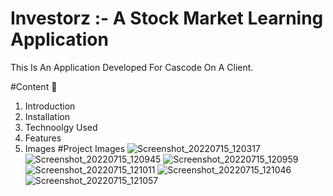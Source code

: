 # Investorz :- A Stock Market Learning Application

This Is An Application Developed For Cascode On A Client.

#Content 📄 
1. Introduction 
2. Installation 
3. Technoolgy Used
4. Features
5. Images
#Project Images
![Screenshot_20220715_120317](https://user-images.githubusercontent.com/63186413/179166634-b599da53-50d5-4f13-a855-493d396ebbd1.png)
![Screenshot_20220715_120945](https://user-images.githubusercontent.com/63186413/179166641-a4058362-9911-476f-9a6d-ac6f015ee299.png)
![Screenshot_20220715_120959](https://user-images.githubusercontent.com/63186413/179166644-69d84289-d989-4d80-866b-c29e3c6957c6.png)
![Screenshot_20220715_121011](https://user-images.githubusercontent.com/63186413/179166647-6248165e-fe69-4269-b221-7b55622c18ed.png)
![Screenshot_20220715_121046](https://user-images.githubusercontent.com/63186413/179166650-6331f6c6-1aa5-4283-b5ad-0cc397ed46a5.png)
![Screenshot_20220715_121057](https://user-images.githubusercontent.com/63186413/179166657-4ff44d05-ddb0-44dc-9ef3-f9db622fb45d.png)
